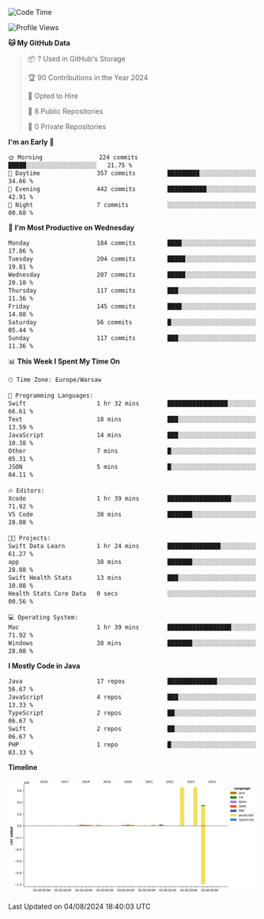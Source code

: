 <!--START_SECTION:waka-->
![Code Time](http://img.shields.io/badge/Code%20Time-233%20hrs%2042%20mins-blue)

![Profile Views](http://img.shields.io/badge/Profile%20Views-0-blue)

**🐱 My GitHub Data** 

> 📦 ? Used in GitHub's Storage 
 > 
> 🏆 90 Contributions in the Year 2024
 > 
> 💼 Opted to Hire
 > 
> 📜 8 Public Repositories 
 > 
> 🔑 0 Private Repositories 
 > 
**I'm an Early 🐤** 

```text
🌞 Morning                224 commits         █████░░░░░░░░░░░░░░░░░░░░   21.75 % 
🌆 Daytime                357 commits         █████████░░░░░░░░░░░░░░░░   34.66 % 
🌃 Evening                442 commits         ███████████░░░░░░░░░░░░░░   42.91 % 
🌙 Night                  7 commits           ░░░░░░░░░░░░░░░░░░░░░░░░░   00.68 % 
```
📅 **I'm Most Productive on Wednesday** 

```text
Monday                   184 commits         ████░░░░░░░░░░░░░░░░░░░░░   17.86 % 
Tuesday                  204 commits         █████░░░░░░░░░░░░░░░░░░░░   19.81 % 
Wednesday                207 commits         █████░░░░░░░░░░░░░░░░░░░░   20.10 % 
Thursday                 117 commits         ███░░░░░░░░░░░░░░░░░░░░░░   11.36 % 
Friday                   145 commits         ████░░░░░░░░░░░░░░░░░░░░░   14.08 % 
Saturday                 56 commits          █░░░░░░░░░░░░░░░░░░░░░░░░   05.44 % 
Sunday                   117 commits         ███░░░░░░░░░░░░░░░░░░░░░░   11.36 % 
```


📊 **This Week I Spent My Time On** 

```text
🕑︎ Time Zone: Europe/Warsaw

💬 Programming Languages: 
Swift                    1 hr 32 mins        █████████████████░░░░░░░░   66.61 % 
Text                     18 mins             ███░░░░░░░░░░░░░░░░░░░░░░   13.59 % 
JavaScript               14 mins             ███░░░░░░░░░░░░░░░░░░░░░░   10.38 % 
Other                    7 mins              █░░░░░░░░░░░░░░░░░░░░░░░░   05.31 % 
JSON                     5 mins              █░░░░░░░░░░░░░░░░░░░░░░░░   04.11 % 

🔥 Editors: 
Xcode                    1 hr 39 mins        ██████████████████░░░░░░░   71.92 % 
VS Code                  38 mins             ███████░░░░░░░░░░░░░░░░░░   28.08 % 

🐱‍💻 Projects: 
Swift Data Learn         1 hr 24 mins        ███████████████░░░░░░░░░░   61.27 % 
app                      38 mins             ███████░░░░░░░░░░░░░░░░░░   28.08 % 
Swift Health Stats       13 mins             ███░░░░░░░░░░░░░░░░░░░░░░   10.08 % 
Health Stats Core Data   0 secs              ░░░░░░░░░░░░░░░░░░░░░░░░░   00.56 % 

💻 Operating System: 
Mac                      1 hr 39 mins        ██████████████████░░░░░░░   71.92 % 
Windows                  38 mins             ███████░░░░░░░░░░░░░░░░░░   28.08 % 
```

**I Mostly Code in Java** 

```text
Java                     17 repos            ██████████████░░░░░░░░░░░   56.67 % 
JavaScript               4 repos             ███░░░░░░░░░░░░░░░░░░░░░░   13.33 % 
TypeScript               2 repos             ██░░░░░░░░░░░░░░░░░░░░░░░   06.67 % 
Swift                    2 repos             ██░░░░░░░░░░░░░░░░░░░░░░░   06.67 % 
PHP                      1 repo              █░░░░░░░░░░░░░░░░░░░░░░░░   03.33 % 
```



**Timeline**

![Lines of Code chart](https://raw.githubusercontent.com/KuaQ/KuaQ/main/assets/bar_graph.png)


 Last Updated on 04/08/2024 18:40:03 UTC
<!--END_SECTION:waka-->
